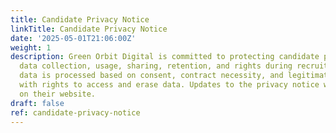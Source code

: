 ```yaml
---
title: Candidate Privacy Notice
linkTitle: Candidate Privacy Notice
date: '2025-05-01T21:06:00Z'
weight: 1
description: Green Orbit Digital is committed to protecting candidate privacy, detailing
  data collection, usage, sharing, retention, and rights during recruitment. Personal
  data is processed based on consent, contract necessity, and legitimate interests,
  with rights to access and erase data. Updates to the privacy notice will be posted
  on their website.
draft: false
ref: candidate-privacy-notice
---
```



